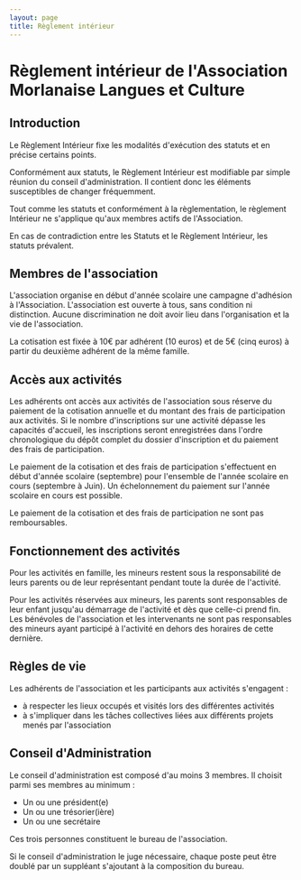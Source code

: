 ```yaml
---
layout: page
title: Règlement intérieur
---
```


# Règlement intérieur de l'Association Morlanaise Langues et Culture

## Introduction

Le Règlement Intérieur fixe les modalités d'exécution des statuts et en précise
certains points.

Conformément aux statuts, le Règlement Intérieur est modifiable par simple réunion
du conseil d'administration. Il contient donc les éléments susceptibles de changer
fréquemment.

Tout comme les statuts et conformément à la règlementation, le règlement Intérieur
ne s'applique qu'aux membres actifs de l'Association.

En cas de contradiction entre les Statuts et le Règlement Intérieur, les statuts prévalent.

## Membres de l'association

L'association organise en début d'année scolaire une campagne d'adhésion à
l'Association. L'association est ouverte à tous, sans condition ni distinction.
Aucune discrimination ne doit avoir lieu dans l'organisation et la vie de l'association.

La cotisation est fixée à 10€ par adhérent (10 euros) et de 5€ (cinq euros) à
partir du deuxième adhérent de la même famille.

## Accès aux activités

Les adhérents ont accès aux activités de l'association sous réserve du paiement
de la cotisation annuelle et du montant des frais de participation aux activités.
Si le nombre d'inscriptions sur une activité dépasse les capacités d'accueil,
les inscriptions seront enregistrées
dans l'ordre chronologique du dépôt complet du dossier d'inscription et du paiement
des frais de participation.

Le paiement de la cotisation et des frais de participation s'effectuent en début
d'année scolaire (septembre) pour l'ensemble de l'année scolaire en cours
(septembre à Juin). Un échelonnement du paiement sur l'année scolaire en cours
est possible.

Le paiement de la cotisation et des frais de participation ne sont pas remboursables.

## Fonctionnement des activités

Pour les activités en famille, les mineurs restent sous la responsabilité de leurs
parents ou de leur représentant pendant toute la durée de l'activité.

Pour les activités réservées aux mineurs, les parents sont responsables de leur
enfant jusqu'au démarrage de l'activité et dès que celle-ci prend fin. Les bénévoles
de l'association et les intervenants ne sont pas responsables des mineurs ayant
participé à l'activité en dehors des horaires de cette dernière.

## Règles de vie

Les adhérents de l'association et les participants aux activités s'engagent :

* à respecter les lieux occupés et visités lors des différentes activités
* à s'impliquer dans les tâches collectives liées aux différents projets menés par l'association

## Conseil d'Administration

Le conseil d'administration est composé d'au moins 3 membres. Il choisit parmi
ses membres au minimum :

* Un ou une président(e)
* Un ou une trésorier(ière)
* Un ou une secrétaire

Ces trois personnes constituent le bureau de l'association.

Si le conseil d'administration le juge nécessaire, chaque poste peut être doublé
par un suppléant s'ajoutant à la composition du bureau.
